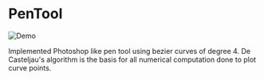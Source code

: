 # PenTool
![Demo](https://github.com/navjotd/PenTool/raw/master/splines.gif)

Implemented Photoshop like pen tool using bezier curves of degree 4. De Casteljau's algorithm is the basis for all numerical computation done to plot curve points.
